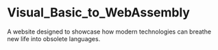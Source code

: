 # Visual_Basic_to_WebAssembly
A website designed to showcase how modern technologies can breathe new life into obsolete languages.
